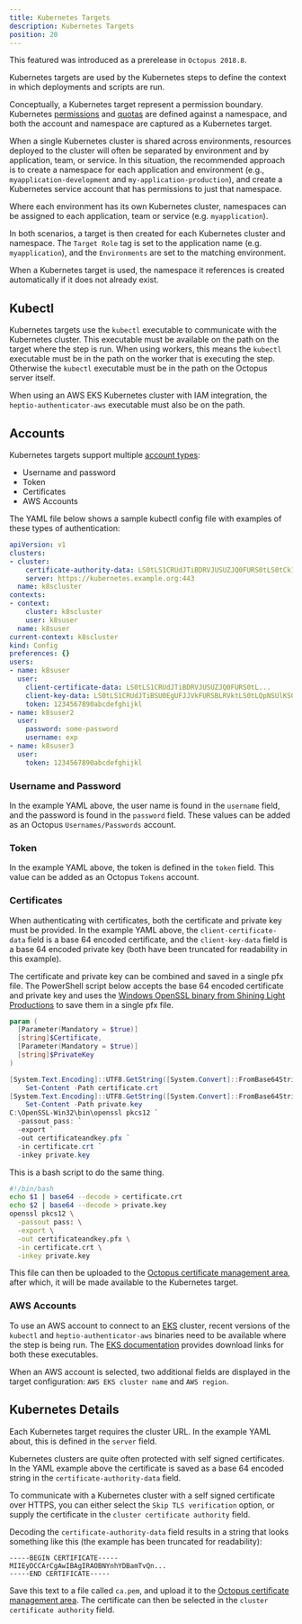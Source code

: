 ```yaml
---
title: Kubernetes Targets
description: Kubernetes Targets
position: 20
---
```


This featured was introduced as a prerelease in `Octopus 2018.8`.

Kubernetes targets are used by the Kubernetes steps to define the context in which deployments and scripts are run.

Conceptually, a Kubernetes target represent a permission boundary. Kubernetes [permissions](http://g.octopushq.com/KubernetesRBAC) and [quotas](http://g.octopushq.com/KubernetesQuotas) are defined against a namespace, and both the account and namespace are captured as a Kubernetes target.

When a single Kubernetes cluster is shared across environments, resources deployed to the cluster will often be separated by environment and by application, team, or service. In this situation, the recommended approach is to create a namespace for each application and environment (e.g., `myapplication-development` and `my-application-production`), and create a Kubernetes service account that has permissions to just that namespace.

Where each environment has its own Kubernetes cluster, namespaces can be assigned to each application, team or service (e.g. `myapplication`).

In both scenarios, a target is then created for each Kubernetes cluster and namespace. The `Target Role` tag is set to the application name (e.g. `myapplication`), and the `Environments` are set to the matching environment.

When a Kubernetes target is used, the namespace it references is created automatically if it does not already exist.

## Kubectl

Kubernetes targets use the `kubectl` executable to communicate with the Kubernetes cluster. This executable must be available on the path on the target where the step is run. When using workers, this means the `kubectl` executable must be in the path on the worker that is executing the step. Otherwise the `kubectl` executable must be in the path on the Octopus server itself.

When using an AWS EKS Kubernetes cluster with IAM integration, the `heptio-authenticator-aws` executable must also be on the path.

## Accounts

Kubernetes targets support multiple [account types](http://g.octopushq.com/KubernetesAuthentication):

* Username and password
* Token
* Certificates
* AWS Accounts

The YAML file below shows a sample kubectl config file with examples of these types of authentication:

```yaml
apiVersion: v1
clusters:
- cluster:
    certificate-authority-data: LS0tLS1CRUdJTiBDRVJUSUZJQ0FURS0tLS0tCk1JSUV5REN...
    server: https://kubernetes.example.org:443
  name: k8scluster
contexts:
- context:
    cluster: k8scluster
    user: k8suser
  name: k8suser
current-context: k8scluster
kind: Config
preferences: {}
users:
- name: k8suser
  user:
    client-certificate-data: LS0tLS1CRUdJTiBDRVJUSUZJQ0FURS0tL...
    client-key-data: LS0tLS1CRUdJTiBSU0EgUFJJVkFURSBLRVktLS0tLQpNSUlKS0FJQkFBS0...
    token: 1234567890abcdefghijkl
- name: k8suser2
  user:
    password: some-password
    username: exp
- name: k8suser3
  user:
    token: 1234567890abcdefghijkl    
```

### Username and Password

In the example YAML above, the user name is found in the `username` field, and the password is found in the `password` field. These values can be added as an Octopus `Usernames/Passwords` account.

### Token

In the example YAML above, the token is defined in the `token` field. This value can be added as an Octopus `Tokens` account.

### Certificates

When authenticating with certificates, both the certificate and private key must be provided. In the example YAML above, the `client-certificate-data` field is a base 64 encoded certificate, and the `client-key-data` field is a base 64 encoded private key (both have been truncated for readability in this example).

The certificate and private key can be combined and saved in a single pfx file. The PowerShell script below accepts the base 64 encoded certificate and private key and uses the [Windows OpenSSL binary from Shining Light Productions](http://g.octopushq.com/OpenSSLWindows) to save them in a single pfx file.

```Powershell
param (
  [Parameter(Mandatory = $true)]
  [string]$Certificate,
  [Parameter(Mandatory = $true)]
  [string]$PrivateKey
)

[System.Text.Encoding]::UTF8.GetString([System.Convert]::FromBase64String($Certificate)) | `
	Set-Content -Path certificate.crt
[System.Text.Encoding]::UTF8.GetString([System.Convert]::FromBase64String($PrivateKey)) | `
	Set-Content -Path private.key
C:\OpenSSL-Win32\bin\openssl pkcs12 `
  -passout pass: `
  -export `
  -out certificateandkey.pfx `
  -in certificate.crt `
  -inkey private.key
```

This is a bash script to do the same thing.

```bash
#!/bin/bash
echo $1 | base64 --decode > certificate.crt
echo $2 | base64 --decode > private.key
openssl pkcs12 \
  -passout pass: \
  -export \
  -out certificateandkey.pfx \
  -in certificate.crt \
  -inkey private.key
```

This file can then be uploaded to the [Octopus certificate management area](http://g.octopushq.com/CertificatesDocumentation), after which, it will be made available to the Kubernetes target.

### AWS Accounts

To use an AWS account to connect to an [EKS](http://g.octopushq.com/AWSEKS) cluster, recent versions of the `kubectl` and `heptio-authenticator-aws` binaries need to be available where the step is being run. The [EKS documentation](http://g.octopushq.com/AWSEKSKubectl) provides download links for both these executables.

When an AWS account is selected, two additional fields are displayed in the target configuration: `AWS EKS cluster name` and `AWS region`.

## Kubernetes Details

Each Kubernetes target requires the cluster URL. In the example YAML about, this is defined in the `server` field.

Kubernetes clusters are quite often protected with self signed certificates. In the YAML example above the certificate is saved as a base 64 encoded string in the `certificate-authority-data` field.

To communicate with a Kubernetes cluster with a self signed certificate over HTTPS, you can either select the `Skip TLS verification` option, or supply the certificate in the `cluster certificate authority` field.

Decoding the `certificate-authority-data` field results in a string that looks something like this (the example has been truncated for readability):

```
-----BEGIN CERTIFICATE-----
MIIEyDCCArCgAwIBAgIRAOBNYnhYDBamTvQn...
-----END CERTIFICATE-----
```

Save this text to a file called `ca.pem`, and upload it to the [Octopus certificate management area](http://g.octopushq.com/CertificatesDocumentation). The certificate can then be selected in the `cluster certificate authority` field.
